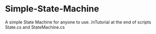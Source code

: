 # Simple-State-Machine
A simple State Machine for anyone to use.
/nTutorial at the end of scripts State.cs and StateMachine.cs

